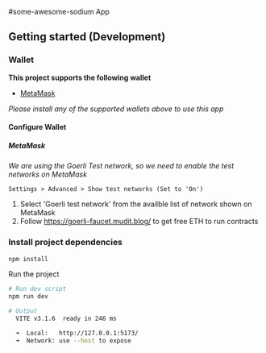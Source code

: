 #some-awesome-sodium App

## Getting started (Development)

### Wallet

**This project supports the following wallet**

- [MetaMask](https://metamask.io/)

_Please install any of the supported wallets above to use this app_

#### Configure Wallet

##### MetaMask

_We are using the Goerli Test network, so we need to enable the test networks on MetaMask_

`Settings > Advanced > Show test networks (Set to 'On')`

1. Select 'Goerli test network' from the availble list of network shown on MetaMask
2. Follow https://goerli-faucet.mudit.blog/ to get free ETH to run contracts

### Install project dependencies

```bash
npm install
```

Run the project

```bash
# Run dev script
npm run dev

# Output
  VITE v3.1.6  ready in 246 ms

  ➜  Local:   http://127.0.0.1:5173/
  ➜  Network: use --host to expose
```
